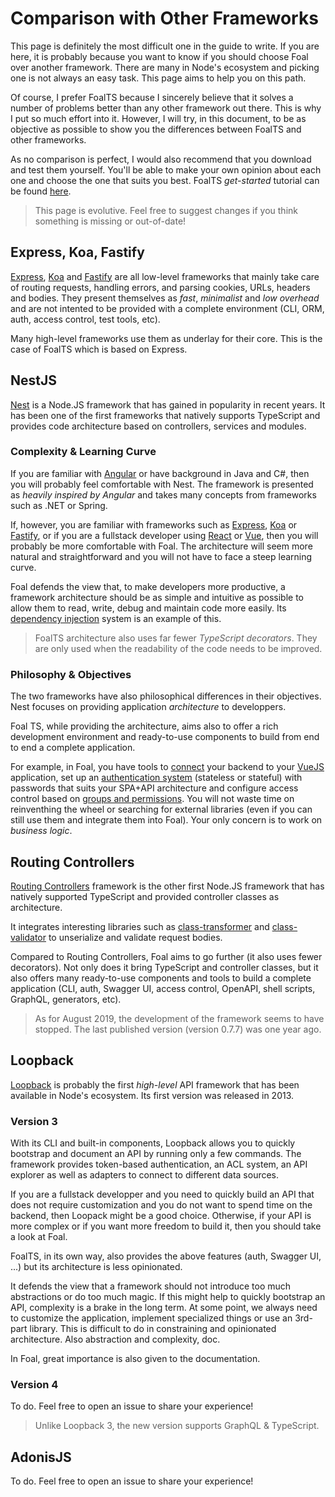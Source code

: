 # Comparison with Other Frameworks

This page is definitely the most difficult one in the guide to write. If you are here, it is probably because you want to know if you should choose Foal over another framework. There are many in Node's ecosystem and picking one is not always an easy task. This page aims to help you on this path.

Of course, I prefer FoalTS because I sincerely believe that it solves a number of problems better than any other framework out there. This is why I put so much effort into it. However, I will try, in this document, to be as objective as possible to show you the differences between FoalTS and other frameworks.

As no comparison is perfect, I would also recommend that you download and test them yourself. You'll be able to make your own opinion about each one and choose the one that suits you best. FoalTS *get-started* tutorial can be found [here](./tutorials/simple-todo-list/1-installation.md).

> This page is evolutive. Feel free to suggest changes if you think something is missing or out-of-date!

## Express, Koa, Fastify

[Express](https://expressjs.com/), [Koa](https://koajs.com/) and [Fastify](https://www.fastify.io/) are all low-level frameworks that mainly take care of routing requests, handling errors, and parsing cookies, URLs, headers and bodies. They present themselves as *fast*, *minimalist* and *low overhead* and are not intented to be provided with a complete environment (CLI, ORM, auth, access control, test tools, etc).

Many high-level frameworks use them as underlay for their core. This is the case of FoalTS which is based on Express.

## NestJS

[Nest](https://docs.nestjs.com/) is a Node.JS framework that has gained in popularity in recent years. It has been one of the first frameworks that natively supports TypeScript and provides code architecture based on controllers, services and modules.

### Complexity & Learning Curve

If you are familiar with [Angular](https://angular.io/) or have background in Java and C#, then you will probably feel comfortable with Nest. The framework is presented as *heavily inspired by Angular* and takes many concepts from frameworks such as .NET or Spring. 

If, however, you are familiar with frameworks such as [Express](https://expressjs.com/), [Koa](https://koajs.com/) or [Fastify](https://www.fastify.io/), or if you are a fullstack developer using [React](https://reactjs.org/) or [Vue](http://vuejs.org/), then you will probably be more comfortable with Foal. The architecture will seem more natural and straightforward and you will not have to face a steep learning curve. 

Foal defends the view that, to make developers more productive, a framework architecture should be as simple and intuitive as possible to allow them to read, write, debug and maintain code more easily. Its [dependency injection](./architecture/services-and-dependency-injection.md) system is an example of this.

> FoalTS architecture also uses far fewer *TypeScript decorators*. They are only used when the readability of the code needs to be improved.

### Philosophy & Objectives

The two frameworks have also philosophical differences in their objectives. Nest focuses on providing application *architecture* to developpers.

Foal TS, while providing the architecture, aims also to offer a rich development environment and ready-to-use components to build from end to end a complete application.

For example, in Foal, you have tools to [connect](./frontend-integration/angular-react-vue.md) your backend to your [VueJS](http://vuejs.org/) application, set up an [authentication system](./authentication-and-access-control/quick-start.md) (stateless or stateful) with passwords that suits your SPA+API architecture and configure access control based on [groups and permissions](./authentication-and-access-control/groups-and-permissions.md). You will not waste time on reinventhing the wheel or searching for external libraries (even if you can still use them and integrate them into Foal). Your only concern is to work on *business logic*.

## Routing Controllers

[Routing Controllers](https://www.npmjs.com/package/routing-controllers) framework is the other first Node.JS framework that has natively supported TypeScript and provided controller classes as architecture.

It integrates interesting libraries such as [class-transformer](https://github.com/typestack/class-transformer) and [class-validator](https://github.com/typestack/class-validator) to unserialize and validate request bodies.

Compared to Routing Controllers, Foal aims to go further (it also uses fewer decorators). Not only does it bring TypeScript and controller classes, but it also offers many ready-to-use components and tools to build a complete application (CLI, auth, Swagger UI, access control, OpenAPI, shell scripts, GraphQL, generators, etc).

> As for August 2019, the development of the framework seems to have stopped. The last published version (version 0.7.7) was one year ago.

## Loopback

[Loopback](https://loopback.io/) is probably the first *high-level* API framework that has been available in Node's ecosystem. Its first version was released in 2013.

### Version 3

With its CLI and built-in components, Loopback allows you to quickly bootstrap and document an API by running only a few commands. The framework provides token-based authentication, an ACL system, an API explorer as well as adapters to connect to different data sources.

If you are a fullstack developper and you need to quickly build an API that does not require customization and you do not want to spend time on the backend, then Loopack might be a good choice. Otherwise, if your API is more complex or if you want more freedom to build it, then you should take a look at Foal.

FoalTS, in its own way, also provides the above features (auth, Swagger UI, ...) but its architecture is less opinionated. 

It defends the view that a framework should not introduce too much abstractions or do too much magic. If this might help to quickly bootstrap an API, complexity is a brake in the long term. At some point, we always need to customize the application, implement specialized things or use an 3rd-part library. This is difficult to do in constraining and opinionated architecture. Also abstraction and complexity, doc.

In Foal, great importance is also given to the documentation.

### Version 4

To do. Feel free to open an issue to share your experience!

> Unlike Loopback 3, the new version supports GraphQL & TypeScript.

## AdonisJS

To do. Feel free to open an issue to share your experience!
